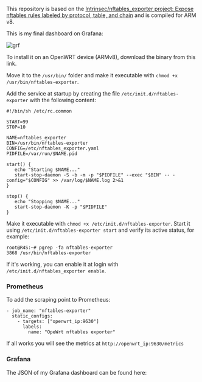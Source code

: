 This repository is based on the [Intrinsec/nftables_exporter project: Expose nftables rules labeled by protocol, table, and chain](https://github.com/Intrinsec/nftables_exporter) and is compiled for ARM v8.

This is my final dashboard on Grafana:

![grf](https://github.com/user-attachments/assets/56287b70-6741-4e29-8f56-774118878367)


To install it on an OpenWRT device (ARMv8), download the binary from this link.

Move it to the `/usr/bin/` folder and make it executable with `chmod +x /usr/bin/nftables-exporter`.

Add the service at startup by creating the file `/etc/init.d/nftables-exporter` with the following content:

 ```
#!/bin/sh /etc/rc.common

START=99
STOP=10

NAME=nftables_exporter
BIN=/usr/bin/nftables-exporter
CONFIG=/etc/nftables_exporter.yaml
PIDFILE=/var/run/$NAME.pid

start() {
    echo "Starting $NAME..."
    start-stop-daemon -S -b -m -p "$PIDFILE" --exec "$BIN" -- -config="$CONFIG" >> /var/log/$NAME.log 2>&1
}

stop() {
    echo "Stopping $NAME..."
    start-stop-daemon -K -p "$PIDFILE"
}
```


Make it executable with `chmod +x /etc/init.d/nftables-exporter`. Start it using `/etc/init.d/nftables-exporter start` and verify its active status, for example:

```
root@R4S:~# pgrep -fa nftables-exporter
3868 /usr/bin/nftables-exporter
```

If it's working, you can enable it at login with `/etc/init.d/nftables_exporter enable`.

### Prometheus

To add the scraping point to Prometheus:

```
- job_name: "nftables-exporter"
  static_configs:
    - targets: ["openwrt_ip:9630"]
      labels:
        name: "OpeWrt nftables exporter"
```

If all works you will see the metrics at `http://openwrt_ip:9630/metrics`

### Grafana

The JSON of my Grafana dashboard can be found here: 
